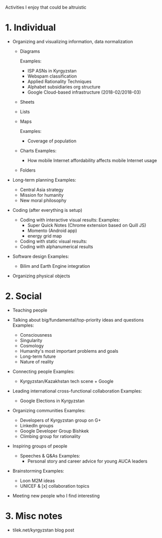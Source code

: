 Activities I enjoy that could be altruistic

# 1. Individual

- Organizing and visualizing information, data normalization
  - Diagrams
  
    Examples:
    - ISP ASNs in Kyrgyzstan
    - Webspam classification
    - Applied Rationality Techniques
    - Alphabet subsidiaries org structure
    - Google Cloud-based infrastructure (2018-02/2018-03)
  - Sheets
  - Lists
  - Maps
  
    Examples:
    - Coverage of population
  - Charts
    Examples:
    - How mobile Internet affordability affects mobile Internet usage
  - Folders
  
- Long-term planning
  Examples:
  - Central Asia strategy
  - Mission for humanity
  - New moral philosophy
  
- Coding (after everything is setup)
  - Coding with interactive visual results:
    Examples: 
    - Super Quick Notes (Chrome extension based on Quill JS)
    - Momento (Android app)
    - energy grid map
  - Coding with static visual results:
  - Coding with alphanumerical results
  
- Software design
  Examples:
  - Bilim and Earth Engine integration
  
- Organizing physical objects

# 2. Social

- Teaching people

- Talking about big/fundamental/top-priority ideas and questions
  Examples:
  - Consciousness
  - Singularity
  - Cosmology
  - Humanity's most important problems and goals
  - Long-term future
  - Nature of reality

- Connecting people
  Examples:
  - Kyrgyzstan/Kazakhstan tech scene + Google

- Leading international cross-functional collaboration
  Examples:
  - Google Elections in Kyrgyzstan

- Organizing communities
  Examples:
  - Developers of Kyrgyzstan group on G+
  - LinkedIn groups
  - Google Developer Group Bishkek
  - Climbing group for rationality

- Inspiring groups of people
  - Speeches & Q&As
    Examples:
    - Personal story and career advice for young AUCA leaders

- Brainstorming
  Examples:
  - Loon M2M ideas
  - UNICEF & [x] collaboration topics
- Meeting new people who I find interesting

# 3. Misc notes

- tilek.net/kyrgyzstan blog post
